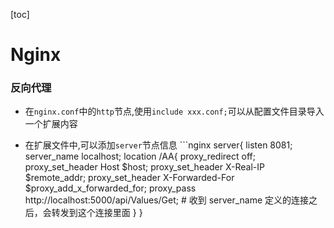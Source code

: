 [toc]
# Nginx


### 反向代理
* 在`nginx.conf`中的`http`节点,使用`include xxx.conf;`可以从配置文件目录导入一个扩展内容

* 在扩展文件中,可以添加`server`节点信息
		```nginx
   server{
                listen 8081;
                server_name localhost;
                location /AA{
                      proxy_redirect off;
                      proxy_set_header Host $host;
                      proxy_set_header X-Real-IP $remote_addr;
                      proxy_set_header X-Forwarded-For $proxy_add_x_forwarded_for;
                      proxy_pass http://localhost:5000/api/Values/Get;    # 收到 server_name 定义的连接之后，会转发到这个连接里面
                 }
            }
   ```

